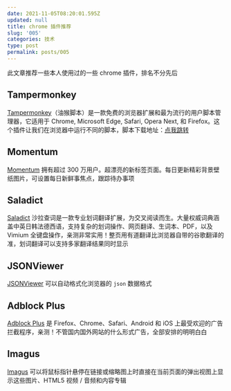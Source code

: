 ```yaml
---
date: 2021-11-05T08:20:01.595Z
updated: null
title: chrome 插件推荐
slug: '005'
categories: 技术
type: post
permalink: posts/005
---
```



此文章推荐一些本人使用过的一些 chrome 插件，排名不分先后

## Tampermonkey

[Tampermonkey](https://chrome.zzzmh.cn/info?token=dhdgffkkebhmkfjojejmpbldmpobfkfo)（油猴脚本）是一款免费的浏览器扩展和最为流行的用户脚本管理器，它适用于 Chrome, Microsoft Edge, Safari, Opera Next, 和 Firefox。这个插件让我们在浏览器中运行不同的脚本，脚本下载地址：[点我跳转](https://greasyfork.org/zh-CN/scripts)

## Momentum

[Momentum](https://chrome.zzzmh.cn/info?token=laookkfknpbbblfpciffpaejjkokdgca) 拥有超过 300 万用户。超漂亮的新标签页面。每日更新精彩背景壁纸图片，可设置每日新鲜事焦点，跟踪待办事项

## Saladict

[Saladict](https://chrome.zzzmh.cn/info?token=cdonnmffkdaoajfknoeeecmchibpmkmg) 沙拉查词是一款专业划词翻译扩展，为交叉阅读而生。大量权威词典涵盖中英日韩法德西语，支持复杂的划词操作、网页翻译、生词本、PDF，以及 Vimium 全键盘操作，亲测非常实用！整页用有道翻译比浏览器自带的谷歌翻译的准，划词翻译可以支持多家翻译结果同时显示

## JSONViewer

[JSONViewer](https://chrome.zzzmh.cn/info?token=khbdpaabobknhhlpglenglkkhdmkfnca) 可以自动格式化浏览器的 `json` 数据格式

## Adblock Plus

[Adblock Plus](https://chrome.zzzmh.cn/info?token=cfhdojbkjhnklbpkdaibdccddilifddb) 是 Firefox、Chrome、Safari、Android 和 iOS 上最受欢迎的广告拦截程序，亲测！不管国内国外网站的什么形式广告，全部安排的明明白白

## Imagus

[Imagus](https://chrome.zzzmh.cn/info?token=immpkjjlgappgfkkfieppnmlhakdmaab) 可以将鼠标指针悬停在链接或缩略图上时直接在当前页面的弹出视图上显示这些图片、HTML5 视频 / 音频和内容专辑